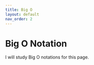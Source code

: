 ```yaml
---
title: Big O
layout: default
nav_order: 2
---
```


# Big O Notation

I will study Big O notations for this page.
